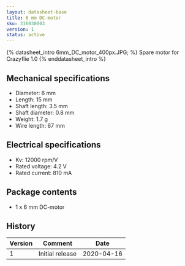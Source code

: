 ```yaml
---
layout: datasheet-base
title: 6 mm DC-motor
sku: 316030003
version: 1
status: active
---
```


{% datasheet_intro 6mm_DC_motor_400px.JPG; %}
Spare motor for Crazyflie 1.0
{% enddatasheet_intro %}

## Mechanical specifications

* Diameter: 6 mm
* Length: 15 mm
* Shaft length: 3.5 mm
* Shaft diameter: 0.8 mm
* Weight: 1.7 g
* Wire length: 67 mm

## Electrical specifications

* Kv: 12000 rpm/V
* Rated voltage: 4.2 V
* Rated current: 810 mA

## Package contents

* 1 x 6 mm DC-motor

## History

| Version | Comment | Date |
| ------- | ------- | ---- |
| 1 | Initial release | 2020-04-16 |
